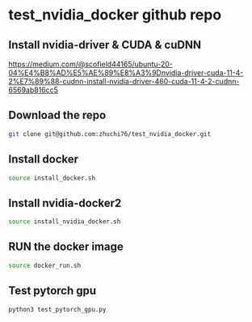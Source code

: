 # test_nvidia_docker github repo

## Install nvidia-driver & CUDA & cuDNN
https://medium.com/@scofield44165/ubuntu-20-04%E4%B8%AD%E5%AE%89%E8%A3%9Dnvidia-driver-cuda-11-4-2%E7%89%88-cudnn-install-nvidia-driver-460-cuda-11-4-2-cudnn-6569ab816cc5

## Download the repo
```bash
git clone git@github.com:zhuchi76/test_nvidia_docker.git
```

## Install docker
```bash
source install_docker.sh
```

## Install nvidia-docker2
```bash
source install_nvidia_docker.sh
```

## RUN the docker image
```bash
source docker_run.sh
```

## Test pytorch gpu
```bash
python3 test_pytorch_gpu.py
```
